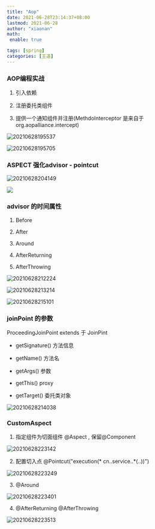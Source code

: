 ```yaml
---
title: "Aop"
date: 2021-06-28T23:14:37+08:00
lastmod: 2021-06-28
author: "xiaonan"
math:
 enable: true

tags: [spring]
categories: [王道]
---
```


### AOP编程实战

1. 引入依赖

2. 注册委托类组件

3. 提供一个通知组件并注册(MethdoInterceptor 是来自于 org.aopalliance.intercept)


![20210628195537](https://img.fengqigang.cn//img/20210628195537.png)

![20210628195705](https://img.fengqigang.cn//img/20210628195705.png)

### ASPECT 强化advisor - pointcut


![20210628204149](https://img.fengqigang.cn//img/20210628204149.png)


![](https://img.fengqigang.cn//img/20210628204231.png)


### advisor 的时间属性

1. Before

2. After

3. Around

4. AfterReturning

5. AfterThrowing

![20210628212224](https://img.fengqigang.cn//img/20210628212224.png)

![20210628213214](https://img.fengqigang.cn//img/20210628213214.png)

![20210628215101](https://img.fengqigang.cn//img/20210628215101.png)



### joinPoint 的参数

ProceedingJoinPoint extends 于 JoinPint


- getSignature() 方法信息

- getName() 方法名

- getArgs() 参数

- getThis() proxy

- getTarget() 委托类对象

![20210628214038](https://img.fengqigang.cn//img/20210628214038.png)


### CustomAspect

1. 指定组件为切面组件 @Aspect , 保留@Component

![20210628223142](https://img.fengqigang.cn//img/20210628223142.png)

2. 配置切入点 @Pointcut("execution(* cn..service..*(..))")

![20210628223249](https://img.fengqigang.cn//img/20210628223249.png)


3. @Around

![20210628223401](https://img.fengqigang.cn//img/20210628223401.png)

4. @AfterReturning @AfterThrowing

![20210628223513](https://img.fengqigang.cn//img/20210628223513.png)


